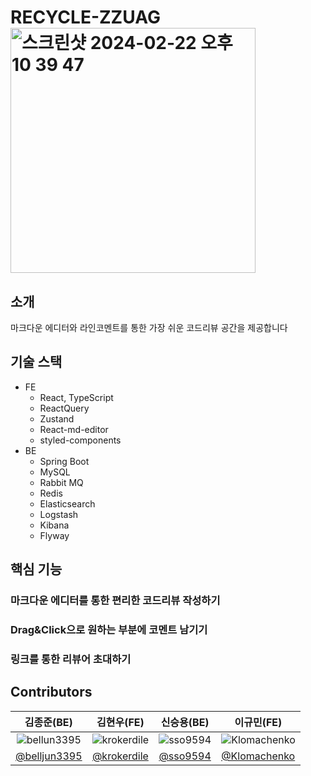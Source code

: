 
# RECYCLE-ZZUAG<img width="392" alt="스크린샷 2024-02-22 오후 10 39 47" src="https://github.com/krokerdile/recycle/assets/39644976/596f8469-6751-4400-be77-264836c559f5">


## 소개
마크다운 에디터와 라인코멘트를 통한 가장 쉬운 코드리뷰 공간을 제공합니다

## 기술 스택

- FE
    - React, TypeScript
    - ReactQuery
    - Zustand
    - React-md-editor
    - styled-components
- BE
    - Spring Boot
    - MySQL
    - Rabbit MQ
    - Redis
    - Elasticsearch
    - Logstash
    - Kibana
    - Flyway

## 핵심 기능 

### 마크다운 에디터를 통한 편리한 코드리뷰 작성하기

[//]: # (img & text)

### Drag&Click으로 원하는 부분에 코멘트 남기기

[//]: # (img & text)

### 링크를 통한 리뷰어 초대하기

[//]: # (img & text)

## Contributors

|                               김종준(BE)                                |                               김현우(FE)                               |                             신승용(BE)                              | 이규민(FE)                                                               |
|:--------------------------------------------------------------------:|:-------------------------------------------------------------------:|:----------------------------------------------------------------:|-----------------------------------------------------------------------|
| ![bellun3395](https://avatars.githubusercontent.com/u/102807742?v=4) | ![krokerdile](https://avatars.githubusercontent.com/u/39644976?v=4) | ![sso9594](https://avatars.githubusercontent.com/u/58455389?v=4) | ![Klomachenko](https://avatars.githubusercontent.com/u/102893954?v=4) |
|            [@belljun3395](https://github.com/belljun3395)            |            [@krokerdile](https://github.com/krokerdile)             |              [@sso9594](https://github.com/sso9594)              | [@Klomachenko](https://github.com/Klomachenko)                        |
